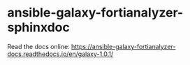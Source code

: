 # ansible-galaxy-fortianalyzer-sphinxdoc

Read the docs online: https://ansible-galaxy-fortianalyzer-docs.readthedocs.io/en/galaxy-1.0.1/
